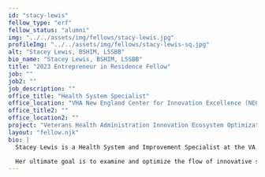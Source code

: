 ```yaml
---
id: "stacy-lewis"
fellow_type: "erf"
fellow_status: "alumni"
img: "../../assets/img/fellows/stacy-lewis.jpg"
profileImg: "../../assets/img/fellows/stacy-lewis-sq.jpg"
alt: "Stacey Lewis, BSHIM, LSSBB"
bio_name: "Stacey Lewis, BSHIM, LSSBB"
title: "2023 Entrepreneur in Residence Fellow"
job: ""
job2: ""
job_description: ""
office_title: "Health System Specialist"
office_location: "VHA New England Center for Innovation Excellence (NECIE)"
office_title2: ""
office_location2: ""
project: "Veterans Health Administration Innovation Ecosystem Optimization"
layout: "fellow.njk"
bio: |
  Stacey Lewis is a Health System and Improvement Specialist at the VA New England Center for Innovation Excellence (NECIE) where she focuses on the Center's strategic operations. As a certified Lean Six Sigma Black Belt and data-driven strategic thinker, her Veterans Health Administration Innovation Ecosystem (VHA IE) Optimization project is taking a deep dive into the new VA Pathfinder program's processes and outcomes.<br><br>

  Her ultimate goal is to examine and optimize the flow of innovative solutions throughout VHA Office of Healthcare Innovation and Learning; beginning at intake and concluding with the successful integration of those solutions into the appropriate Care Models of the healthcare delivery system, she seeks to operationalize the process so that the value of innovation can be extracted and realized. Utilizing a systematic approach to understanding performance, key areas are efficiency, effectiveness, and strategic alignment.
---
```

